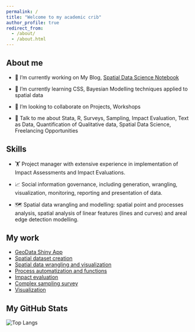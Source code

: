 ```yaml
---
permalink: /
title: "Welcome to my academic crib"
author_profile: true
redirect_from: 
  - /about/
  - /about.html
---
```


About me
------

- 🔭 I’m currently working on My Blog, [Spatial Data Science Notebook](https://andrei-wonge.github.io/Spatial_notes/)

- 🌱 I’m currently learning CSS, Bayesian Modelling techniques applied to spatial data

- 👯 I’m looking to collaborate on Projects, Workshops 

- 💬 Talk to me about Stata, R, Surveys, Sampling, Impact Evaluation, Text as Data, Quantification of Qualitative data, Spatial Data Science, Freelancing Opportunities

Skills
------
- 🏋️ Project manager with extensive experience in implementation of Impact Assessments and Impact Evaluations.

- 📈 Social information governance, including generation, wrangling, visualization, monitoring, reporting and presentation of data.

- 🗺️ Spatial data wrangling and modelling: spatial point and processes analysis, spatial analysis of linear features (lines and curves) and areal edge detection modelling.

  
My work
-------
- [GeoData Shiny App](https://github.com/Andrei-WongE/shiny_geo/)
- [Spatial dataset creation](https://github.com/Andrei-WongE/NUTS_environ_data/)
- [Spatial data wrangling and visualization](https://andrei-wonge.github.io/Spatial_notes/)
- [Process automatization and functions](https://github.com/Andrei-WongE/SDG_UIS_indicators_extractor)
- [Impact evaluation](https://github.com/Andrei-WongE/Randomization_Proyect-C)
- [Complex sampling survey](https://github.com/Andrei-WongE/FI_survey_HFC)
- [Visualization](https://github.com/Andrei-WongE/ENE_ENAHO_workflow)


My GitHub Stats
----------------
![Top Langs](https://github-readme-stats.vercel.app/api/top-langs/?username=Andrei-WongE&size_weight=0.5&count_weight=0.5&layout=compact&hide=html,lua&theme=dracula&langs_count=10)

